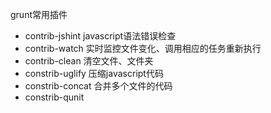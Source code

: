 



grunt常用插件
- contrib-jshint      javascript语法错误检查
- contrib-watch       实时监控文件变化、调用相应的任务重新执行
- contrib-clean       清空文件、文件夹
- constrib-uglify     压缩javascript代码
- constrib-concat     合并多个文件的代码
- constrib-qunit      
